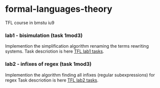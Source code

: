 # formal-languages-theory
TFL course in bmstu iu9

### lab1 - bisimulation (task 1mod3)
Implemention the simplification algorithm renaming the terms rewriting systems.
Task descriotion is here [TFL lab1 tasks](https://github.com/TonitaN/FormalLanguageTheory/blob/main/2022/labs/lab_tfl_2022_1.pdf).

### lab2 - infixes of regex (task 1mod3)
Implemention the algorithm finding all infixes (regular subexpressions) for regex
Task descriotion is here [TFL lab2 tasks](https://github.com/TonitaN/FormalLanguageTheory/blob/main/2022/labs/lab_tfl_2022_2.pdf).